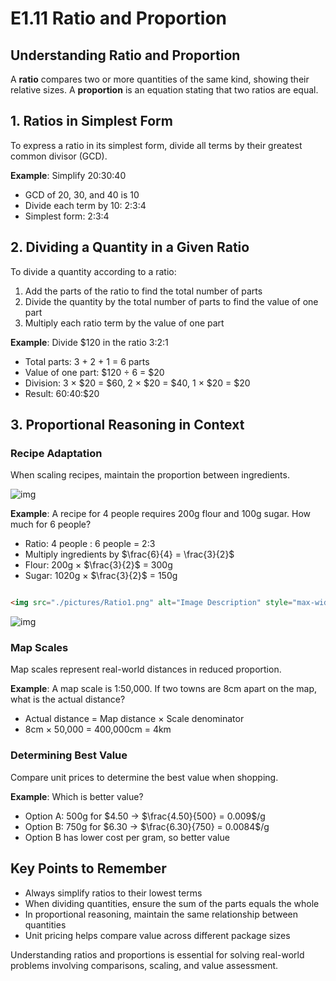 # E1.11 Ratio and Proportion

## Understanding Ratio and Proportion

A **ratio** compares two or more quantities of the same kind, showing their relative sizes. A **proportion** is an equation stating that two ratios are equal.

## 1. Ratios in Simplest Form

To express a ratio in its simplest form, divide all terms by their greatest common divisor (GCD).

**Example**: Simplify 20:30:40
- GCD of 20, 30, and 40 is 10
- Divide each term by 10: 2:3:4
- Simplest form: 2:3:4

## 2. Dividing a Quantity in a Given Ratio

To divide a quantity according to a ratio:
1. Add the parts of the ratio to find the total number of parts
2. Divide the quantity by the total number of parts to find the value of one part
3. Multiply each ratio term by the value of one part

**Example**: Divide $120 in the ratio 3:2:1
- Total parts: 3 + 2 + 1 = 6 parts
- Value of one part: $120 ÷ 6 = $20
- Division: 3 × $20 = $60, 2 × $20 = $40, 1 × $20 = $20
- Result: $60:$40:$20

## 3. Proportional Reasoning in Context

### Recipe Adaptation
When scaling recipes, maintain the proportion between ingredients.

![img](https://i.ibb.co/zhbDVhMM/bhora.gif)

**Example**: A recipe for 4 people requires 200g flour and 100g sugar. How much for 6 people?

- Ratio: 4 people : 6 people = 2:3
- Multiply ingredients by $\frac{6}{4} = \frac{3}{2}$
- Flour: 200g × $\frac{3}{2}$ = 300g
- Sugar: 1020g × $\frac{3}{2}$ = 150g

```html

<img src="./pictures/Ratio1.png" alt="Image Description" style="max-width: 100%;" />

```

![img](https://i.ibb.co/Cg8r2kL/Triangles.png)

### Map Scales
Map scales represent real-world distances in reduced proportion.

**Example**: A map scale is 1:50,000. If two towns are 8cm apart on the map, what is the actual distance?
- Actual distance = Map distance × Scale denominator
- 8cm × 50,000 = 400,000cm = 4km

### Determining Best Value
Compare unit prices to determine the best value when shopping.

**Example**: Which is better value?
- Option A: 500g for $4.50 → $\frac{4.50}{500} = 0.009$/g
- Option B: 750g for $6.30 → $\frac{6.30}{750} = 0.0084$/g
- Option B has lower cost per gram, so better value

## Key Points to Remember
- Always simplify ratios to their lowest terms
- When dividing quantities, ensure the sum of the parts equals the whole
- In proportional reasoning, maintain the same relationship between quantities
- Unit pricing helps compare value across different package sizes

Understanding ratios and proportions is essential for solving real-world problems involving comparisons, scaling, and value assessment.
